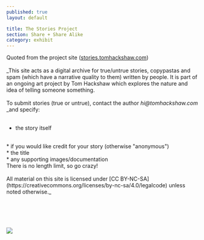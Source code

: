 ```yaml
---
published: true
layout: default

title: The Stories Project
section: Share + Share Alike
category: exhibit
---
```


Quoted from the project site (<a href="http://stories.tomhackshaw.com">stories.tomhackshaw.com</a>)
<br>
<br>
  _This site acts as a digital archive for true/untrue stories, copypastas and spam (which have a narrative quality to them) written by people. It is part of an ongoing art project by Tom Hackshaw which explores the nature and idea of telling someone something. 
<br><br>
To submit stories (true or untrue), contact the author _hi@tomhackshaw.com_ _and specify:
<br><br>
* the story itself
<br>
* if you would like credit for your story (otherwise "anonymous")
<br>
* the title
<br>
* any supporting images/documentation

<br>
There is no length limit, so go crazy!
<br><br>
All material on this site is licensed under [CC BY-NC-SA](https://creativecommons.org/licenses/by-nc-sa/4.0/legalcode) unless noted otherwise._
<br><br>
<br><br>
<br><br>
<img src="https://i.imgur.com/sfDycq7l.png">
